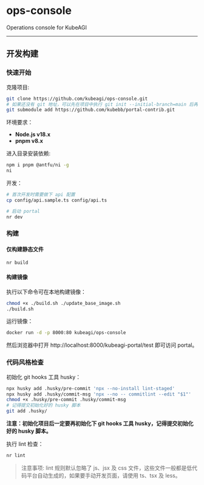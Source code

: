 # ops-console

Operations console for KubeAGI

---

## 开发构建

### 快速开始

克隆项目:

```bash
git clone https://github.com/kubeagi/ops-console.git
# 如果还没有 git 地址，可以先在项目中执行 git init --initial-branch=main 后再初始化 submodule
git submodule add https://github.com/kubebb/portal-contrib.git
```

环境要求：

- **Node.js v18.x**
- **pnpm v8.x**

进入目录安装依赖:

```bash
npm i pnpm @antfu/ni -g
ni
```

开发：

```bash
# 首次开发时需要做下 api 配置
cp config/api.sample.ts config/api.ts

# 启动 portal
nr dev
```

### 构建

#### 仅构建静态文件

```bash
nr build
```

#### 构建镜像

执行以下命令可在本地构建镜像：

```bash
chmod +x ./build.sh ./update_base_image.sh
./build.sh
```

运行镜像：

```bash
docker run -d -p 8000:80 kubeagi/ops-console
```

然后浏览器中打开 http://localhost:8000/kubeagi-portal/test 即可访问 portal。

### 代码风格检查

初始化 git hooks 工具 husky：

```bash
npx husky add .husky/pre-commit 'npx --no-install lint-staged'
npx husky add .husky/commit-msg 'npx --no -- commitlint --edit "$1"'
chmod +x .husky/pre-commit .husky/commit-msg
# 记得提交初始化好的 husky 脚本
git add .husky/
```

**注意：初始化项目后一定要再初始化下 git hooks 工具 husky，记得提交初始化好的 husky 脚本。**

执行 lint 检查：

```bash
nr lint
```

> 注意事项: lint 规则默认忽略了 js、jsx 及 css 文件，这些文件一般都是低代码平台自动生成的，如果要手动开发页面，请使用 ts、tsx 及 less。
